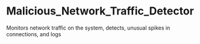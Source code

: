 # Malicious_Network_Traffic_Detector
Monitors network traffic on the system, detects, unusual spikes in connections, and logs
